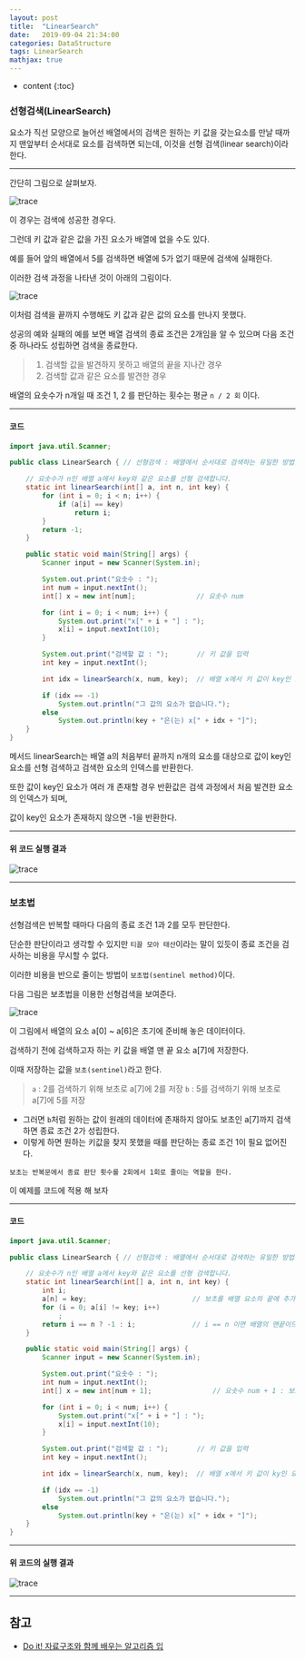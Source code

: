 ```yaml
---
layout: post
title:  "LinearSearch"
date:   2019-09-04 21:34:00
categories: DataStructure
tags: LinearSearch
mathjax: true
---
```


* content
{:toc}

### 선형검색(LinearSearch)
요소가 직선 모양으로 늘어선 배열에서의 검색은 원하는 키 값을 갖는요소를 만날 때까지 맨앞부터 순서대로 요소를 검색하면 되는데, 이것을 선형 검색(linear search)이라 한다.  
  

---
간단히 그림으로 살펴보자.

![trace](/img/linearSearch1.png)

이 경우는 검색에 성공한 경우다.

그런데 키 값과 같은 값을 가진 요소가 배열에 없을 수도 있다.

예를 들어 앞의 배열에서 5를 검색하면 배열에 5가 없기 때문에 검색에 실패한다.

이러한 검색 과정을 나타낸 것이 아래의 그림이다.

![trace](/img/linearSearch2.png)

이처럼 검색을 끝까지 수행해도 키 값과 같은 값의 요소를 만나지 못했다.

성공의 예와 실패의 예를 보면 배열 검색의 종료 조건은 2개임을 알 수 있으며 다음 조건중 하나라도 성립하면 검색을 종료한다.

> 1. 검색할 값을 발견하지 못하고 배열의 끝을 지나간 경우
> 2. 검색할 값과 같은 요소를 발견한 경우

배열의 요솟수가 n개일 때 조건 1, 2 를 판단하는 횟수는 평균 `n / 2 회` 이다.



---  

#### 코드
```java
import java.util.Scanner;

public class LinearSearch { // 선형검색 : 배열에서 순서대로 검색하는 유일한 방법.

    // 요솟수가 n인 배열 a에서 key와 같은 요소를 선형 검색합니다.
    static int linearSearch(int[] a, int n, int key) {
        for (int i = 0; i < n; i++) {
            if (a[i] == key)
                return i;
        }
        return -1;
    }

    public static void main(String[] args) {
        Scanner input = new Scanner(System.in);

        System.out.print("요솟수 : ");
        int num = input.nextInt();
        int[] x = new int[num];               // 요솟수 num

        for (int i = 0; i < num; i++) {
            System.out.print("x[" + i + "] : ");
            x[i] = input.nextInt(10);
        }

        System.out.print("검색할 값 : ");       // 키 값을 입력
        int key = input.nextInt();

        int idx = linearSearch(x, num, key);  // 배열 x에서 키 값이 key인 요소를 검색

        if (idx == -1)
            System.out.println("그 값의 요소가 없습니다.");
        else
            System.out.println(key + "은(는) x[" + idx + "]");
    }
}
```
메서드 linearSearch는 배열 a의 처음부터 끝까지 n개의 요소를 대상으로 값이 key인 요소를 선형 검색하고 검색한 요소의 인덱스를 반환한다.

또한 값이 key인 요소가 여러 개 존재할 경우 반환값은 검색 과정에서 처음 발견한 요소의 인덱스가 되며,

값이 key인 요소가 존재하지 않으면 -1을 반환한다.

---
#### 위 코드 실행 결과  

![trace](/img/linearSearchResult.png)

---
### 보초법
선형검색은 반복할 때마다 다음의 종료 조건 1과 2를 모두 판단한다.

단순한 판단이라고 생각할 수 있지만 `티끌 모아 태산`이라는 말이 있듯이 종료 조건을 검사하는 비용을 무시할 수 없다.

이러한 비용을 반으로 줄이는 방법이 `보초법(sentinel method)`이다.

다음 그림은 보초법을 이용한 선형검색을 보여준다.

![trace](/img/linearSearch3.png)

이 그림에서 배열의 요소 a[0] ~ a[6]은 초기에 준비해 놓은 데이터이다.

검색하기 전에 검색하고자 하는 키 값을 배열 맨 끝 요소 a[7]에 저장한다.

이때 저장하는 값을 `보초(sentinel)`라고 한다.

> `a` : 2를 검색하기 위해 보초로 a[7]에 2를 저장
> `b` : 5를 검색하기 위해 보초로 a[7]에 5를 저장  

- 그러면 `b`처럼 원하는 값이 원래의 데이터에 존재하지 않아도 보초인 a[7]까지 검색하면 종료 조건 2가 성립한다.
- 이렇게 하면 원하는 키값을 찾지 못했을 때를 판단하는 종료 조건 1이 필요 없어진다.

```
보초는 반복문에서 종료 판단 횟수를 2회에서 1회로 줄이는 역할을 한다.
```

이 예제를 코드에 적용 해 보자

---
#### 코드
```java
import java.util.Scanner;

public class LinearSearch { // 선형검색 : 배열에서 순서대로 검색하는 유일한 방법.

    // 요솟수가 n인 배열 a에서 key와 같은 요소를 선형 검색합니다.
    static int linearSearch(int[] a, int n, int key) {
        int i;
        a[n] = key;                          // 보초를 배열 요소의 끝에 추가
        for (i = 0; a[i] != key; i++)
            ;
        return i == n ? -1 : i;              // i == n 이면 배열의 맨끝이므} - 1을 반환
    }

    public static void main(String[] args) {
        Scanner input = new Scanner(System.in);

        System.out.print("요솟수 : ");
        int num = input.nextInt();
        int[] x = new int[num + 1];               // 요솟수 num + 1 : 보초값을 넣어주기 위해서

        for (int i = 0; i < num; i++) {
            System.out.print("x[" + i + "] : ");
            x[i] = input.nextInt(10);
        }

        System.out.print("검색할 값 : ");       // 키 값을 입력
        int key = input.nextInt();

        int idx = linearSearch(x, num, key);  // 배열 x에서 키 값이 ky인 요소를 검색

        if (idx == -1)
            System.out.println("그 값의 요소가 없습니다.");
        else
            System.out.println(key + "은(는) x[" + idx + "]");
    }
}
```

---
#### 위 코드의 실행 결과
![trace](/img/linearSearchResult.png)

---
## 참고  

* [Do it! 자료구조와 함께 배우는 알고리즘 입  ]()  
